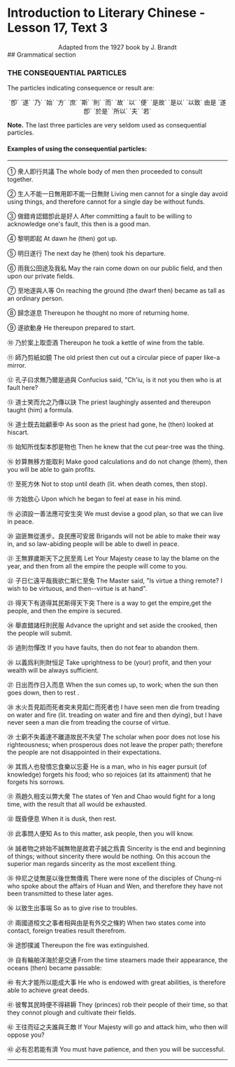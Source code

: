 # Introduction to Literary Chinese - Lesson 17, Text 3

<center>Adapted from the 1927 book by J. Brandt</center>
## Grammatical section

### THE CONSEQUENTIAL PARTICLES

The particles indicating consequence or result are:

<center>`卽` `遂` `乃` `始` `方` `庶` `斯` `則` `而` `故` `以` `便` `是故` `是以` `以致` 由是
`遂卽` `於是` `所以` `夫` `若`</center>

**Note.** The last three particles are very seldom used as consequential particles.

#### Examples of using the consequential particles:

---

① 衆人即行共議
The whole body of men then proceeded to consult together.

② 生人不能一日無用即不能一日無財
Living men cannot for a single day avoid using things, and therefore cannot for a single day be without funds.

③ 做錯肯認錯卽此是好人
After committing a fault to be willing to acknowledge one's fault, this then is a good man.

④ 黎明即起
At dawn he (then) got up.

⑤ 明日遂行
The next day he (then) took his departure.

⑥ 雨我公田途及我私
May the rain come down on our public field, and then upon our private fields.

⑦ 至地遂與人等
On reaching the ground (the dwarf then) became as tall as an ordinary person.

⑧ 歸念遂息
Thereupon he thought no more of returning home.

⑨ 遂欲動身
He thereupon prepared to start.

⑩ 乃於案上取壶酒
Thereupon he took a kettle of wine from the table.

⑪ 師乃剪紙如鏡
The old priest then cut out a circular piece of paper like-a mirror.

⑫ 孔子曰求無乃爾是過與
Confucius said, "Ch'iu, is it not you then who is at fault here?

⑬ 道士笑而允之乃傳以訣
The priest laughingly assented and thereupon taught (him) a formula.

⑭ 道士既去始顧車中
As soon as the priest had gone, he (then) looked at hiscart.

⑮ 始知所伐梨本卽是物也
Then he knew that the cut pear-tree was the thing.

⑯ 妙算無移方能取利
Make good calculations and do not change (them), then you will be able to gain profits.

⑰ 至死方休
Not to stop until death (lit. when death comes, then stop).

⑱ 方始放心
Upon which he began to feel at ease in his mind.

⑲ 必須設一善法應可安生突
We must devise a good plan, so that we can live in peace.

⑳ 盜匪無從進步。良民應可安居
Brigands will not be able to make their way in, and so law-abiding people will be able to dwell in peace.

㉑ 王無罪歲斯天下之民至焉
Let Your Majesty cease to lay the blame on the year, and then from all the empire the people will come to you.

㉒ 子日仁遠平哉我欲仁斯仁至兔
The Master said, "Is virtue a thing remote? I wish to be virtuous, and then--virtue is at hand".

㉓ 得天下有道得其民斯得天下突
There is a way to get the empire,get the people, and then the empire is secured.

㉔ 舉直錯諸枉則民服
Advance the upright and set aside the crooked, then the people will submit.

㉕ 過則勿憚改
If you have faults, then do not fear to abandon them.

㉖ 以義爲利則財恒足
Take uprightness to be (your) profit, and then your wealth will be always sufficient.

㉗ 日出而作日入而息
When the sun comes up, to work; when the sun then goes down, then to rest .

㉘ 水火吾見蹈而死者突未見蹈仁而死者也
I have seen men die from treading on water and fire (lit. treading on water and fire and then dying), but I have never seen a man die from treading the course of virtue.

㉙ 士窮不失義達不離道故民不失望
The scholar when poor does not lose his righteousness; when prosperous does not leave the proper path; therefore the people are not disappointed in their expectations.

㉚ 其爲人也發憤忘食樂以忘憂
He is a man, who in his eager pursuit (of knowledge) forgets his food; who so rejoices (at its attainment) that he forgets his sorrows.

㉛ 燕趙久相支以弊大衆
The states of Yen and Chao would fight for a long time, with the result that all would be exhausted.

㉜ 既昏便息
When it is dusk, then rest.

㉝ 此事問人便知
As to this matter, ask people, then you will know.

㉞ 誠者物之終始不誠無物是故君子誠之爲貴
Sincerity is the end and beginning of things; without sincerity there would be nothing. On this accoun the superior man regards sincerity as the most excellent thing.

㉟ 仲尼之徒無是以後世無傳焉
There were none of the disciples of Chung-ni who spoke about the affairs of Huan and Wen, and therefore they have not been transmitted to these later ages.

㊱ 以致生出事端
So as to give rise to troubles.

㊲ 兩國道桓文之事者相與由是有外交之條約
When two states come into contact, foreign treaties result therefrom.

㊳ 途卽撲滅
Thereupon the fire was extinguished.

㊴ 自有輪舶洋海於是交通
From the time steamers made their appearance, the oceans (then) became passable:

㊵ 有大才能所以能成大事
He who is endowed with great abilities, is therefore able to achieve great deeds.

㊶ 彼奪其民時便不得耕耨
They (princes) rob their people of their time, so that they connot plough and cultivate their fields.

㊷ 王往而征之夫誰與王敵
If Your Majesty will go and attack him, who then will oppose you?

㊸ 必有忍若能有濟
You must have patience, and then you will be successful.

---
